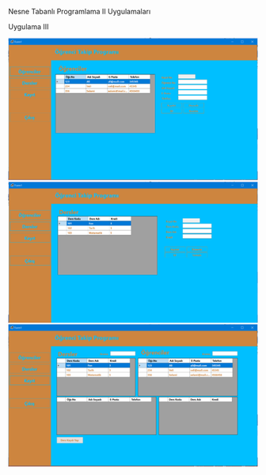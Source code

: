 Nesne Tabanlı Programlama II Uygulamaları

Uygulama III

<img src="https://github.com/akocer/Nesne-2/blob/main/uyg03/f1.png"/>
<img src="https://github.com/akocer/Nesne-2/blob/main/uyg03/f2.png"/>
<img src="https://github.com/akocer/Nesne-2/blob/main/uyg03/f3.png"/>
